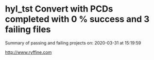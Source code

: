 # hyl_tst Convert with PCDs completed with 0 % success and 3 failing files

Summary of passing and failing projects on: 2020-03-31 at 15:19:59

http://www.ryffine.com
